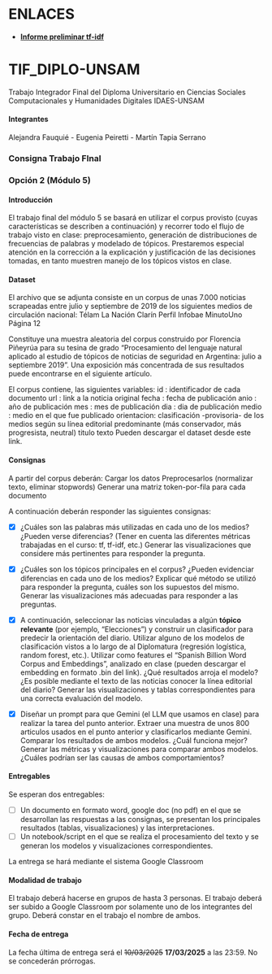 # ENLACES
- **[Informe preliminar tf-idf](https://docs.google.com/document/d/1avMTT4l-7INxERRrsYDPO3VbDboIgxTv0d9YCRScpAY/edit?tab=t.0)**

# TIF_DIPLO-UNSAM
Trabajo Integrador Final del Diploma Universitario en Ciencias Sociales Computacionales y Humanidades Digitales IDAES-UNSAM
#### Integrantes
Alejandra Fauquié - Eugenia Peiretti - Martín Tapia Serrano
### Consigna Trabajo FInal
### Opción 2 (Módulo 5)

#### Introducción
El trabajo final del módulo 5 se basará en utilizar el corpus provisto (cuyas características se describen a continuación) y recorrer todo el flujo de trabajo visto en clase: preprocesamiento, generación de distribuciones de frecuencias de palabras y modelado de tópicos. Prestaremos especial atención en la corrección a la explicación y justificación de las decisiones tomadas, en tanto muestren manejo de los tópicos vistos en clase.

#### Dataset
El archivo que se adjunta consiste en un corpus de unas 7.000 noticias scrapeadas entre julio y septiembre de 2019 de los siguientes medios de circulación nacional:
Télam
La Nación 
Clarín 
Perfil
Infobae
MinutoUno
Página 12

Constituye una muestra aleatoria del corpus construido por Florencia Piñeyrúa para su tesina de grado “Procesamiento del lenguaje natural aplicado al estudio de tópicos de noticias de seguridad en Argentina: julio a septiembre 2019”. Una exposición más concentrada de sus resultados puede encontrarse en el siguiente artículo.

El corpus contiene, las siguientes variables:
id : identificador de cada documento
url : link a la noticia original
fecha : fecha de publicación
anio : año de publicación
mes : mes de publicación
dia : dia de publicación
medio : medio en el que fue publicado
orientacion: clasificación -provisoria- de los medios según su línea editorial predominante (más conservador, más progresista, neutral)
titulo
texto
Pueden descargar el dataset desde este link.

#### Consignas
A partir del corpus deberán:
Cargar los datos
Preprocesarlos (normalizar texto, eliminar stopwords)
Generar una matriz token-por-fila para cada documento

A continuación deberán responder las siguientes consignas:

- [x] ¿Cuáles son las palabras más utilizadas en cada uno de los medios? ¿Pueden verse diferencias? (Tener en cuenta las diferentes métricas trabajadas en el curso: tf, tf-idf, etc.) Generar las visualizaciones que considere más pertinentes para responder la pregunta.

- [x] ¿Cuáles son los tópicos principales en el corpus? ¿Pueden evidenciar diferencias en cada uno de los medios? Explicar qué método se utilizó para responder la pregunta, cuáles son los supuestos del mismo. Generar las visualizaciones más adecuadas para responder a las preguntas.

- [x] A continuación, seleccionar las noticias vinculadas a algún **tópico relevante** (por ejemplo, “Elecciones”) y construir un clasificador para predecir la orientación del diario. Utilizar alguno de los modelos de clasificación vistos a lo largo de al Diplomatura (regresión logística, random forest, etc.). Utilizar como features el “Spanish Billion Word Corpus and Embeddings”, analizado en clase (pueden descargar el embedding en formato .bin del link). ¿Qué resultados arroja el modelo? ¿Es posible mediante el texto de las noticias conocer la línea editorial del diario? Generar las visualizaciones y tablas correspondientes para una correcta evaluación del modelo.

- [x] Diseñar un prompt para que Gemini (el LLM que usamos en clase) para realizar la tarea del punto anterior. Extraer una muestra de unos 800 articulos usados en el punto anterior y clasificarlos mediante Gemini. Comparar los resultados de ambos modelos. ¿Cuál funciona mejor? Generar las métricas y visualizaciones para comparar ambos modelos. ¿Cuáles podrían ser las causas de ambos comportamientos?

#### Entregables
Se esperan dos entregables:
- [ ] Un documento en formato word, google doc (no pdf) en el que se desarrollan las respuestas a las consignas, se presentan los principales resultados (tablas, visualizaciones) y las interpretaciones.
- [ ] Un notebook/script en el que se realiza el procesamiento del texto y se generan los modelos y visualizaciones correspondientes.

La entrega se hará mediante el sistema Google Classroom

#### Modalidad de trabajo
El trabajo deberá hacerse en grupos de hasta 3 personas. El trabajo deberá ser subido a Google Classroom por solamente uno de los integrantes del grupo. Deberá constar en el trabajo el nombre de ambos.  

#### Fecha de entrega
La fecha última de entrega será el ~~10/03/2025~~ **17/03/2025** a las 23:59. No se concederán prórrogas. 
